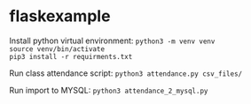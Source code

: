 # flaskexample
Install python virtual environment:
`python3 -m venv venv`\
`source venv/bin/activate`\
`pip3 install -r requirments.txt`

Run class attendance script:
`python3 attendance.py csv_files/`

Run import to MYSQL:
`python3 attendance_2_mysql.py`
